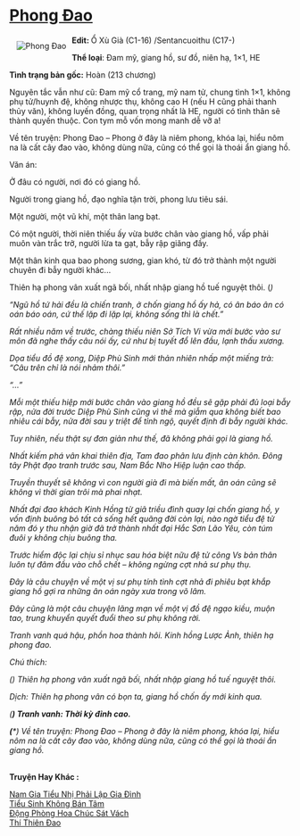 <a href="https://utruyen.com/phong-dao/25082/" title="Phong Đao"><h1>Phong Đao</h1></a><div style="display:table"><img align="right" style="float: left; padding: 10px;" src="https://utruyen.com/images/story/200x260/phong-dao.jpg" alt="Phong Đao"><b>Edit: </b>Ổ Xù Già (C1-16) /Sentancuoithu (C17-)<p></p><b>Thể loại</b>: Đam mỹ, giang hồ, sư đồ, niên hạ, 1×1, HE<p></p><b>Tình trạng bản gốc:</b> Hoàn (213 chương)<p></p>Nguyên tắc vẫn như cũ: Đam mỹ cổ trang, mỹ nam tử, chung tình 1×1, không phụ tử/huynh đệ, không nhược thụ, không cao H (nếu H cũng phải thanh thủy văn), không luyến đồng, quan trọng nhất là HE, người có tình thân sẽ thành quyến thuộc. Con tym mỗ vốn mong manh dễ vỡ a!<p></p>Về tên truyện: Phong Đao – Phong ở đây là niêm phong, khóa lại, hiểu nôm na là cất cây đao vào, không dùng nữa, cũng có thể gọi là thoái ẩn giang hồ.<p></p>Văn án: <p></p>Ở đâu có người, nơi đó có giang hồ.<p></p>Người trong giang hồ, đạo nghĩa tận trời, phong lưu tiêu sái.<p></p>Một người, một vũ khí, một thân lang bạt.<p></p>Có một người, thời niên thiếu ấy vừa bước chân vào giang hồ, vấp phải muôn vàn trắc trở, người lừa ta gạt, bẫy rập giăng đầy.<p></p>Một thân kinh qua bao phong sương, gian khó, từ đó trở thành một người chuyên đi bẫy người khác...<p></p>Thiên hạ phong vân xuất ngã bối, nhất nhập giang hồ tuế nguyệt thôi. (*)<p></p>“Ngũ hồ tứ hải đều là chiến tranh, ở chốn giang hồ ấy hả, có ân báo ân có oán báo oán, cứ thế lặp đi lặp lại, không sống thì là chết.”<p></p>Rất nhiều năm về trước, chàng thiếu niên Sở Tích Vi vừa mới bước vào sư môn đã nghe thấy câu nói ấy, cứ như bị tuyết đổ lên đầu, lạnh thấu xương.<p></p>Dọa tiểu đồ đệ xong, Diệp Phù Sinh mới thản nhiên nhấp một miếng trà: “Câu trên chỉ là nói nhảm thôi.”<p></p>“…”<p></p>Mỗi một thiếu hiệp mới bước chân vào giang hồ đều sẽ gặp phải đủ loại bẫy rập, nửa đời trước Diệp Phù Sinh cũng vì thế mà giẫm qua không biết bao nhiêu cái bẫy, nửa đời sau y triệt để tỉnh ngộ, quyết định đi bẫy người khác.<p></p>Tuy nhiên, nếu thật sự đơn giản như thế, đã không phải gọi là giang hồ.<p></p>Nhất kiếm phá vân khai thiên địa, Tam đao phân lưu định càn khôn. Đông tây Phật đạo tranh trước sau, Nam Bắc Nho Hiệp luận cao thấp.<p></p>Truyền thuyết sẽ không vì con người già đi mà biến mất, ân oán cũng sẽ không vì thời gian trôi mà phai nhạt.<p></p>Nhất đại đao khách Kinh Hồng từ giã triều đình quay lại chốn giang hồ, y vốn định buông bỏ tất cả sống hết quãng đời còn lại, nào ngờ tiểu đệ tử năm đó y thu nhận giờ đã trở thành nhất đại Hắc Sơn Lão Yêu, còn túm đuôi y không chịu buông tha.<p></p>Trước hiểm độc lại chịu sỉ nhục sau hóa biệt nữu đệ tử công Vs bản thân luôn tự đâm đầu vào chỗ chết – không ngừng cợt nhả sư phụ thụ.<p></p>Đây là câu chuyện về một vị sư phụ tính tình cợt nhả đi phiêu bạt khắp giang hồ gợi ra những ân oán ngày xưa trong võ lâm.<p></p>Đây cũng là một câu chuyện lãng mạn về một vị đồ đệ ngạo kiều, muộn tao, trung khuyển quyết đuổi theo sư phụ không rời.<p></p>Tranh vanh quá hậu, phồn hoa thành hôi. Kinh hồng Lược Ảnh, thiên hạ phong đao.<p></p><em>Chú thích:</em><p></p><em>(*) Thiên hạ phong vân xuất ngã bối, nhất nhập giang hồ tuế nguyệt thôi.</em><p></p><em>Dịch: Thiên hạ phong vân có bọn ta, giang hồ chốn ấy mới kinh qua.</em><p></p><em>(**) Tranh vanh: Thời kỳ đỉnh cao.</em><p></p><em>(***) Về tên truyện: Phong Đao – Phong ở đây là niêm phong, khóa lại, hiểu nôm na là cất cây đao vào, không dùng nữa, cũng có thể gọi là thoái ẩn giang hồ.</em></div><p><br><b>Truyện Hay Khác :</b></p><a href="https://utruyen.com/nam-gia-tieu-nhi-phai-lap-gia-dinh/25078/" alt="Nam Gia Tiểu Nhị Phải Lập Gia Đình">Nam Gia Tiểu Nhị Phải Lập Gia Đình</a><br/><a href="https://github.com/quanluxury/dammy/tree/master/truyenhay/17775/" alt="Tiểu Sinh Không Bán Tâm">Tiểu Sinh Không Bán Tâm</a><br/><a href="https://github.com/quanluxury/truyenhot/tree/master/truyenhay/1584/" alt="Động Phòng Hoa Chúc Sát Vách">Động Phòng Hoa Chúc Sát Vách</a><br/><a href="https://github.com/quanluxury/truyenhot/tree/master/truyenhay/13134/" alt="Thí Thiên Đao">Thí Thiên Đao</a><br/>